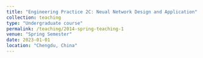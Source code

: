 ```yaml
---
title: "Engineering Practice 2C: Neual Network Design and Application"
collection: teaching
type: "Undergraduate course"
permalink: /teaching/2014-spring-teaching-1
venue: "Spring Semester"
date: 2023-01-01
location: "Chengdu, China"
---
```

